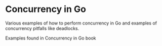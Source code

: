 # Concurrency in Go

Various examples of how to perform concurrency in Go and examples of concurrency pitfalls like deadlocks.

Examples found in Concurrency in Go book